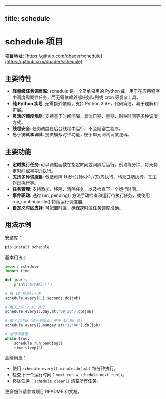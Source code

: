
---
title: schedule
---

# schedule 项目

**项目地址:** [https://github.com/dbader/schedule](https://github.com/dbader/schedule)

## 主要特性
- **轻量级任务调度库**: schedule 是一个简单易用的 Python 库，用于在应用程序中调度周期性任务，而无需依赖外部任务队列或 cron 等复杂工具。
- **纯 Python 实现**: 无需额外依赖，支持 Python 3.6+，代码简洁，易于理解和扩展。
- **灵活的调度规则**: 支持基于时间间隔、具体日期、星期、时钟时间等多种调度方式。
- **线程安全**: 任务调度在后台线程中运行，不会阻塞主程序。
- **易于测试和调试**: 提供模拟时钟功能，便于单元测试调度逻辑。

## 主要功能
- **定时执行任务**: 可以调度函数在指定时间或间隔后运行，例如每分钟、每天特定时间或星期几执行。
- **支持多种调度器**: 包括每隔 N 秒/分钟/小时/天/周执行、特定日期执行、在工作日执行等。
- **任务管理**: 支持添加、移除、清除任务，以及检查下一个运行时间。
- **事件驱动**: 通过 run_pending() 方法手动检查和运行待执行任务，或使用 run_continuously() 持续运行调度器。
- **自定义时区支持**: 可配置时区，确保跨时区任务调度准确。

## 用法示例
安装库：
```bash
pip install schedule
```

基本用法：
```python
import schedule
import time

def job():
    print("任务执行！")

# 每 10 秒执行一次
schedule.every(10).seconds.do(job)

# 每天上午 9:30 执行
schedule.every().day.at("09:30").do(job)

# 每个工作日（周一到周五）中午 12:00 执行
schedule.every().monday.at("12:00").do(job)

# 运行调度器
while True:
    schedule.run_pending()
    time.sleep(1)
```

高级用法：
- 使用 `schedule.every().minute.do(job)` 每分钟执行。
- 检查下一个运行时间：`next_run = schedule.next_run()`。
- 移除任务：`schedule.clear()` 清空所有任务。

更多细节请参考项目 README 和文档。